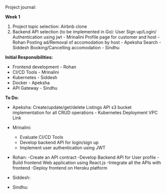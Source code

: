 Project journal:

**Week 1**

1. Project topic selection: Airbnb clone
2. Backend API selection (to be implemented in Go):
	User Sign up/Login/ Authentication using jwt - Mrinalini
	Profile page for customer and host - Rohan
	Posting ad/Removal of accomodation by host - Apeksha
	Search - Siddesh
	Booking/Cancelling accomodation - Sindhu


**Initial Responsibilities:**

- Frontend development - Rohan
- CI/CD Tools - Mrinalini
- Kubernetes - Siddesh
- Docker - Apeksha
- API Gateway - Sindhu

**To Do:**

- Apeksha:
	Create/update/get/delete Listings API
	s3 bucket implementation for all CRUD operations -
	Kubernetes Deployment 
	VPC Link	

- Mrinalini:
	- Evaluate CI/CD Tools 
	- Develop backend API for login/sign up
	- Implement user authentication using JWT 

- Rohan:
	-Create an API contract
        -Develop Backend API for User profile
	-Build frontend Web application using React.js
	-Integrate all the APIs with frontend 
	-Deploy frontend on Heroku platform
- Siddesh:

- Sindhu:

